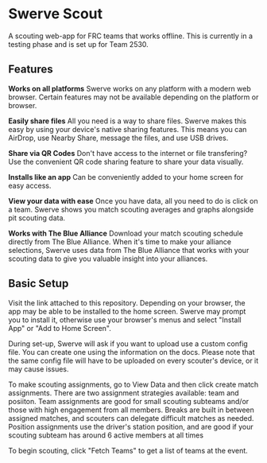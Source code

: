 # Swerve Scout
A scouting web-app for FRC teams that works offline. This is currently in a testing phase and is set up for Team 2530.
## Features
**Works on all platforms**
Swerve works on any platform with a modern web browser. Certain features may not be available depending on the platform or browser.

**Easily share files**
All you need is a way to share files. Swerve makes this easy by using your device's native sharing features. This means you can AirDrop, use Nearby Share, message the files, and use USB drives.

**Share via QR Codes**
Don't have access to the internet or file transfering? Use the convenient QR code sharing feature to share your data visually.

**Installs like an app**
Can be conveniently added to your home screen for easy access.

**View your data with ease**
Once you have data, all you need to do is click on a team. Swerve shows you match scouting averages and graphs alongside pit scouting data.

**Works with The Blue Alliance**
Download your match scouting schedule directly from The Blue Alliance. When it's time to make your alliance selections, Swerve uses data from The Blue Alliance that works with your scouting data to give you valuable insight into your alliances.
## Basic Setup 
Visit the link attached to this repository. Depending on your browser, the app may be able to be installed to the home screen. Swerve may prompt you to install it, otherwise use your browser's menus and select "Install App" or "Add to Home Screen".

During set-up, Swerve will ask if you want to upload use a custom config file. You can create one using the information on the docs. Please note that the same config file will have to be uploaded on every scouter's device, or it may cause issues.

To make scouting assignments, go to View Data and then click create match assignments.  There are two assignment strategies available: team and posiiton. Team assignments are good for small scouting subteams and/or those with high engagement from all members. Breaks are built in between assigned matches, and scouters can delegate difficult matches as needed.
Position assignments use the driver's station position, and are good if your scouting subteam has around 6 active members at all times

To begin scouting, click "Fetch Teams" to get a list of teams at the event.